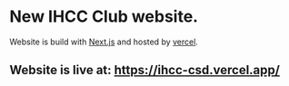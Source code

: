 # New IHCC Club website. 

Website is build with [Next.js](https://nextjs.org/) and hosted by [vercel](https://vercel.com). 

## Website is live at: https://ihcc-csd.vercel.app/